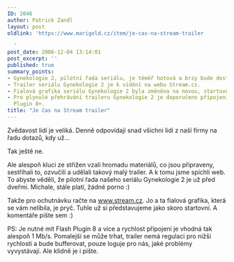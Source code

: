 ```yaml
---
ID: 2046
author: Patrick Zandl
layout: post
oldlink: 'https://www.marigold.cz/item/je-cas-na-stream-trailer

  '
post_date: 2006-12-04 13:14:01
post_excerpt: ''
published: true
summary_points:
- Gynekologie 2, pilotní řada seriálu, je téměř hotová a brzy bude dostupná.
- Trailer seriálu Gynekologie 2 je k vidění na webu Stream.cz.
- Fialová grafika seriálu Gynekologie 2 byla změněna na novou, startovní verzi.
- Pro plynulé přehrávání traileru Gynekologie 2 je doporučeno připojení 1 Mb/s a Flash
  Plugin 8+.
title: "Je čas na Stream trailer"
---
```


<texy>Zvědavost lidí je veliká. Denně odpovídají snad všichni lidi z naší firmy na řadu dotazů, kdy už... 

Tak ještě ne. 

Ale alespoň kluci ze střižen vzali hromadu materiálů, co jsou připraveny, sestříhali to, ozvučili a udělali takový malý trailer. A k tomu jsme spíchli web. To abyste věděli, že pilotní řada našeho seriálu Gynekologie 2 je už před dveřmi. Michale, stále platí, žádné porno :)

Takže pro ochutnávku račte na <a href="http://www.stream.cz">www.stream.cz</a>. Jo a ta fialová grafika, která se vám nelíbila, je pryč. Tuhle už si představujeme jako skoro startovní. A komentáře pište sem :)

PS: Je nutné mít Flash Plugin 8 a více a rychlost připojení je vhodná tak alespoň 1 Mb/s. Pomalejší se může trhat, trailer nemá regulaci pro nižší rychlosti a bude bufferovat, pouze loguje pro nás, jaké problémy vyvystávají. Ale klidně je i pište.